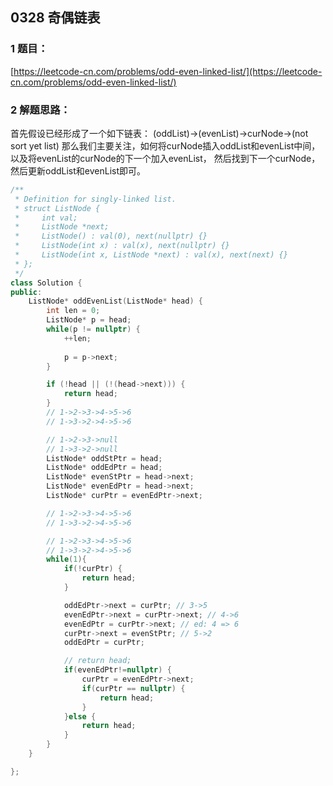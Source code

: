 ## 0328 奇偶链表

### 1 题目：
[https://leetcode-cn.com/problems/odd-even-linked-list/](https://leetcode-cn.com/problems/odd-even-linked-list/)

### 2 解题思路：
首先假设已经形成了一个如下链表：
(oddList)->(evenList)->curNode->(not sort yet list)
那么我们主要关注，如何将curNode插入oddList和evenList中间，
以及将evenList的curNode的下一个加入evenList，
然后找到下一个curNode，
然后更新oddList和evenList即可。

```cpp
/**
 * Definition for singly-linked list.
 * struct ListNode {
 *     int val;
 *     ListNode *next;
 *     ListNode() : val(0), next(nullptr) {}
 *     ListNode(int x) : val(x), next(nullptr) {}
 *     ListNode(int x, ListNode *next) : val(x), next(next) {}
 * };
 */
class Solution {
public:
    ListNode* oddEvenList(ListNode* head) {
        int len = 0;
        ListNode* p = head;
        while(p != nullptr) {
            ++len;
            
            p = p->next;
        }

        if (!head || (!(head->next))) {
            return head;
        }
        // 1->2->3->4->5->6
        // 1->3->2->4->5->6

        // 1->2->3->null
        // 1->3->2->null
        ListNode* oddStPtr = head;
        ListNode* oddEdPtr = head;
        ListNode* evenStPtr = head->next;
        ListNode* evenEdPtr = head->next;
        ListNode* curPtr = evenEdPtr->next;

        // 1->2->3->4->5->6
        // 1->3->2->4->5->6

        // 1->2->3->4->5->6
        // 1->3->2->4->5->6
        while(1){
            if(!curPtr) {
                return head;
            }

            oddEdPtr->next = curPtr; // 3->5
            evenEdPtr->next = curPtr->next; // 4->6
            evenEdPtr = curPtr->next; // ed: 4 => 6
            curPtr->next = evenStPtr; // 5->2
            oddEdPtr = curPtr;

            // return head;
            if(evenEdPtr!=nullptr) {
                curPtr = evenEdPtr->next;
                if(curPtr == nullptr) {
                    return head;
                }
            }else {
                return head;
            }
        }
    }

};
```

